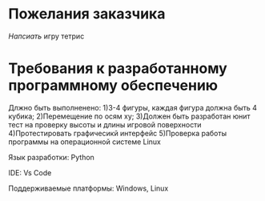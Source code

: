 # Пожелания заказчика

*Напсиать* игру тетрис

# Требования к разработанному программному обеспечению

Длжно быть выполненено: 
    1)3-4 фигуры, каждая фигура должна быть 4 кубика;
    2)Перемещение по осям xy;
    3)Должен быть разработан юнит тест на проверку высоты и длины игровой поверхности
    4)Протестировать графичесикй интерфейс
    5)Проверка работы программы на операционной системе Linux

Язык разработки: Python

IDE: Vs Code

Поддерживаемые платформы: Windows, Linux

